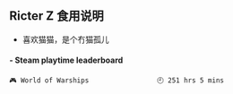 ## Ricter Z 食用说明
- 喜欢猫猫，是个冇猫孤儿

<!-- steam-box start -->
#### - Steam playtime leaderboard
```text
🎮 World of Warships                 🕘 251 hrs 5 mins
```
<!-- Powered by https://github.com/YouEclipse/steam-box . -->
<!-- steam-box end -->
